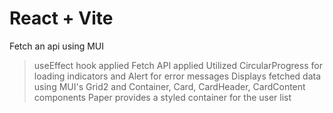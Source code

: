 # React + Vite

Fetch an api using MUI
> useEffect hook applied
> Fetch API applied
> Utilized CircularProgress for loading indicators and Alert for error messages
> Displays fetched data using MUI's Grid2 and Container, Card, CardHeader, CardContent components
> Paper provides a styled container for the user list
